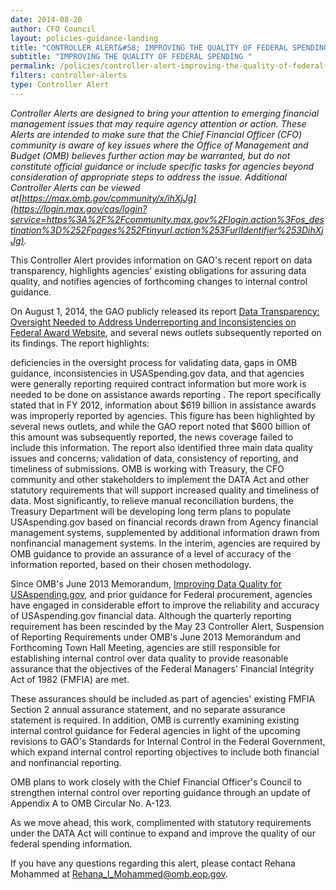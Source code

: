 ```yaml
---
date: 2014-08-20
author: CFO Council
layout: policies-guidance-landing 
title: "CONTROLLER ALERT&#58; IMPROVING THE QUALITY OF FEDERAL SPENDING TRANSPARENCY ON USASPENDING.GOV"
subtitle: "IMPROVING THE QUALITY OF FEDERAL SPENDING "
permalink: /policies/controller-alert-improving-the-quality-of-federal-spending-transparency-on-usaspending-gov/
filters: controller-alerts
type: Controller Alert
---
```

*Controller Alerts are designed to bring your attention to emerging financial management issues that may require agency attention or action.  These Alerts are intended to make sure that the Chief Financial Officer (CFO) community is aware of key issues where the Office of Management and Budget (OMB) believes further action may be warranted, but do not constitute official guidance or include specific tasks for agencies beyond consideration of appropriate steps to address the issue.  Additional Controller Alerts can be viewed at[https://max.omb.gov/community/x/ihXjJg](https://login.max.gov/cas/login?service=https%3A%2F%2Fcommunity.max.gov%2Flogin.action%3Fos_destination%3D%252Fpages%252Ftinyurl.action%253FurlIdentifier%253DihXjJg).*

This Controller Alert provides information on GAO's recent report on data transparency, highlights agencies' existing obligations for assuring data quality, and notifies agencies of forthcoming changes to internal control guidance.

On August 1, 2014, the GAO publicly released its report [Data Transparency: Oversight Needed to Address Underreporting and Inconsistencies on Federal Award Website](https://www.gao.gov/products/GAO-14-476), and several news outlets subsequently reported on its findings. The report highlights:

deficiencies in the oversight process for validating data,
gaps in OMB guidance,
inconsistencies in USASpending.gov data, and
that agencies were generally reporting required contract information but more work is needed to be done on assistance awards reporting .
The report specifically stated that in FY 2012, information about $619 billion in assistance awards was improperly reported by agencies. This figure has been highlighted by several news outlets, and while the GAO report noted that $600 billion of this amount was subsequently reported, the news coverage failed to include this information. The report also identified three main data quality issues and concerns; validation of data, consistency of reporting, and timeliness of submissions.  OMB is working with Treasury, the CFO community and other stakeholders to implement the DATA Act and other statutory requirements that will support increased quality and timeliness of data.  Most significantly, to relieve manual reconciliation burdens, the Treasury Department will be developing long term plans to populate USAspending.gov based on financial records drawn from Agency financial management systems, supplemented by additional information drawn from nonfinancial management systems. In the interim, agencies are required by OMB guidance to provide an assurance of a level of accuracy of the information reported, based on their chosen methodology.

Since OMB's June 2013 Memorandum, [Improving Data Quality for USAspending.gov](https://www.whitehouse.gov/sites/default/files/omb/financial/memos/improving-data-quality-for-usaspending-gov.pdf), and prior guidance for Federal procurement, agencies have engaged in considerable effort to improve the reliability and accuracy of USAspending.gov financial data.   Although the quarterly reporting requirement has been rescinded by the May 23 Controller Alert, Suspension of Reporting Requirements under OMB's June 2013 Memorandum and Forthcoming Town Hall Meeting, agencies are still responsible for establishing internal control over data quality to provide reasonable assurance that the objectives of the Federal Managers' Financial Integrity Act of 1982 (FMFIA) are met.

These assurances should be included as part of agencies' existing FMFIA Section 2 annual assurance statement, and no separate assurance statement is required.  In addition, OMB is currently examining existing internal control guidance for Federal agencies in light of the upcoming revisions to GAO's Standards for Internal Control in the Federal Government, which expand internal control reporting objectives to include both financial and nonfinancial reporting.

OMB plans to work closely with the Chief Financial Officer's Council to strengthen internal control over reporting guidance through an update of Appendix A to OMB Circular No. A-123.

As we move ahead, this work, complimented with statutory requirements under the DATA Act will continue to expand and improve the quality of our federal spending information.

If you have any questions regarding this alert, please contact Rehana Mohammed at [Rehana_I_Mohammed@omb.eop.gov](Rehana_I_Mohammed@omb.eop.gov).
